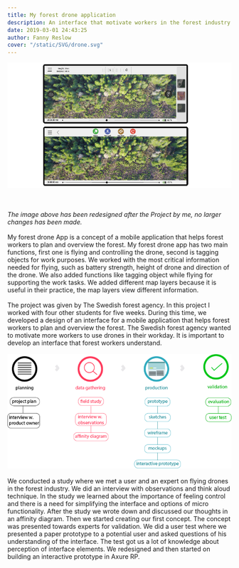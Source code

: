 ```yaml
---
title: My forest drone application
description: An interface that motivate workers in the forest industry to use drones
date: 2019-03-01 24:43:25
author: Fanny Reslow
cover: "/static/SVG/drone.svg"
---
```

![image of My forest drone application](/static/png/ForestDroneApp.png "image of My forest drone application")

<br><br>
*The image above has been redesigned after the Project by me, no larger changes has been made.*
<br><br>
My forest drone App is a concept of a mobile application that helps forest workers to plan and overview the forest. My forest drone app has two main functions, first one is flying and controlling the drone, second is tagging objects for work purposes. We worked with the most critical information needed for flying, such as battery strength, height of drone and direction of the drone. We also added functions like tagging object while flying for supporting the work tasks. We added different map layers because it is useful in their practice, the map layers view different information.
<br><br>
The project was given by The Swedish forest agency. In this project I worked with four other students for five weeks. During this time, we developed a design of an interface for a mobile application that helps forest workers to plan and overview the forest. The Swedish forest agency wanted to motivate more workers to use drones in their workday. It is important to develop an interface that forest workers understand. 
 <br><br>
![image of workprocess](/static/process/processDrone.png "image of workprocess")
<br><br>
We conducted a study where we met a user and an expert on flying drones in the forest industry. We did an interview with observations and think aloud technique. In the study we learned about the importance of feeling control and there is a need for simplifying the interface and options of micro functionality. After the study we wrote down and discussed our thoughts in an affinity diagram. Then we started creating our first concept. The concept was presented towards experts for validation. We did a user test where we presented a paper prototype to a potential user and asked questions of his understanding of the interface. The test got us a lot of knowledge about perception of interface elements. We redesigned and then started on building an interactive prototype in Axure RP.
<br><br>





